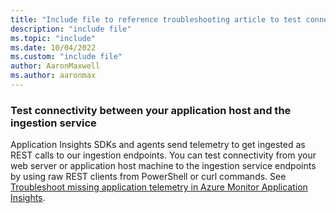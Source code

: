 ```yaml
---
title: "Include file to reference troubleshooting article to test connectivity between your application host and the ingestion service"
description: "include file"
ms.topic: "include"
ms.date: 10/04/2022
ms.custom: "include file"
author: AaronMaxwell
ms.author: aaronmax
---
```


### Test connectivity between your application host and the ingestion service

Application Insights SDKs and agents send telemetry to get ingested as REST calls to our ingestion endpoints. You can test connectivity from your web server or application host machine to the ingestion service endpoints by using raw REST clients from PowerShell or curl commands. See [Troubleshoot missing application telemetry in Azure Monitor Application Insights](/troubleshoot/azure/azure-monitor/app-insights/investigate-missing-telemetry).